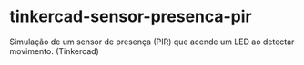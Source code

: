 # tinkercad-sensor-presenca-pir
Simulação de um sensor de presença (PIR) que acende um LED ao detectar movimento. (Tinkercad)

